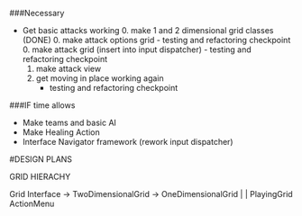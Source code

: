 ###Necessary
* Get basic attacks working
	0. make 1 and 2 dimensional grid classes (DONE) 
	0. make attack options grid
		- testing and refactoring checkpoint
	0. make attack grid (insert into input dispatcher)
		- testing and refactoring checkpoint
	1. make attack view
	2. get moving in place working again
		- testing and refactoring checkpoint

	
###IF time allows
* Make teams and basic AI
* Make Healing Action 
* Interface Navigator framework (rework input dispatcher)


#DESIGN PLANS

GRID HIERACHY

Grid Interface -> TwoDimensionalGrid -> OneDimensionalGrid
						| 						|
					PlayingGrid            ActionMenu